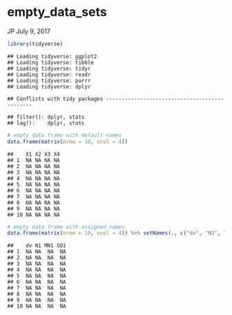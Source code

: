 empty\_data\_sets
================
JP
July 9, 2017

``` r
library(tidyverse)
```

    ## Loading tidyverse: ggplot2
    ## Loading tidyverse: tibble
    ## Loading tidyverse: tidyr
    ## Loading tidyverse: readr
    ## Loading tidyverse: purrr
    ## Loading tidyverse: dplyr

    ## Conflicts with tidy packages ----------------------------------------------

    ## filter(): dplyr, stats
    ## lag():    dplyr, stats

``` r
# empty data frame with default names
data.frame(matrix(nrow = 10, ncol = 4))
```

    ##    X1 X2 X3 X4
    ## 1  NA NA NA NA
    ## 2  NA NA NA NA
    ## 3  NA NA NA NA
    ## 4  NA NA NA NA
    ## 5  NA NA NA NA
    ## 6  NA NA NA NA
    ## 7  NA NA NA NA
    ## 8  NA NA NA NA
    ## 9  NA NA NA NA
    ## 10 NA NA NA NA

``` r
# empty data frame with assigned names
data.frame(matrix(nrow = 10, ncol = 4)) %>% setNames(., c("dv", "N1", "MN1", "SD1"))  
```

    ##    dv N1 MN1 SD1
    ## 1  NA NA  NA  NA
    ## 2  NA NA  NA  NA
    ## 3  NA NA  NA  NA
    ## 4  NA NA  NA  NA
    ## 5  NA NA  NA  NA
    ## 6  NA NA  NA  NA
    ## 7  NA NA  NA  NA
    ## 8  NA NA  NA  NA
    ## 9  NA NA  NA  NA
    ## 10 NA NA  NA  NA
